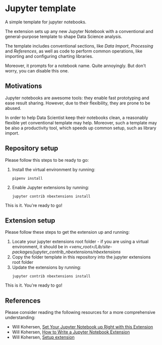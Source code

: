 # Jupyter template

A simple template for jupyter notebooks.

The extension sets up any new Jupyter Notebook 
with a conventional and general-purpose
template to shape Data Science analysis.

The template includes conventional sections,
like *Data Import*, *Processing* and *References*,
as well as code to perform common operations, like
importing and configuring charting libraries. 

Moreover, it prompts for a notebook name. 
Quite annoyingly. But don't worry, you can disable
this one.

## Motivations
Jupyter notebooks are awesome tools: they enable fast 
prototyping and ease result sharing. However, due to 
their flexibility, they are prone to be abused. 

In 
order to help Data Scientist keep their notebooks 
clean, a reasonably flexible yet conventional template
may help. Moreover, such a template may be also a 
productivity tool, which speeds up common setup,
such as library import.

## Repository setup
Please follow this steps to be ready to go:
1. Install the virtual environment by running:
    ```shell
    pipenv install
    ```
2. Enable Jupyter extensions by running:
    ```shell
    jupyter contrib nbextensions install
    ```
This is it. You're ready to go!

## Extension setup
Please follow these steps to get the extension up and 
running:
1. Locate your jupyter extensions root folder - if you are
using a virtual environment, it should be in 
*<venv_root>/Lib/site-packages/jupyter_contrib_nbextensions/nbextensions*
2. Copy the folder template in this repository
into the jupyter extensions root folder
3. Update the extensions by running: 
    ```shell
    jupyter contrib nbextensions install
    ```
This is it. You're ready to go!

## References
Please consider reading the following resources for
a more comprehensive understanding:
- Will Kohersen, [Set Your Jupyter Notebook up Right with this Extension](https://towardsdatascience.com/set-your-jupyter-notebook-up-right-with-this-extension-24921838a332)
- Will Kohersen, [How to Write a Jupyter Notebook Extension](https://towardsdatascience.com/how-to-write-a-jupyter-notebook-extension-a63f9578a38c)
- Will Kohersen, [Setup extension](https://github.com/WillKoehrsen/Data-Analysis/tree/master/setup)
